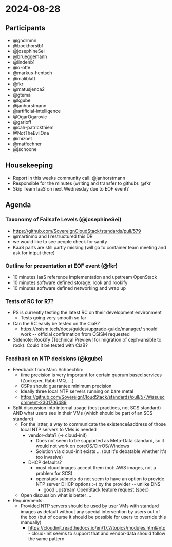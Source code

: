 # 2024-08-28

## Participants

- @gndrmnn
- @boekhorstb1
- @josephineSei
- @brueggemann
- @lindenb1
- @o-otte
- @markus-hentsch
- @maliblatt
- @fkr
- @matusjenca2
- @gtema
- @kgube
- @janhorstmann
- @artificial-intelligence
- @OgarOgarovic
- @garloff
- @cah-patrickthiem
- @NotTheEvilOne
- @rhizoet
- @matfechner
- @jschoone

## Housekeeping

- Report in this weeks community call: @janhorstmann
- Responsible for the minutes (writing and transfer to github): @fkr
- Skip Team IaaS on next Wednesday due to EOF event?

## Agenda

### Taxonomy of Failsafe Levels (@josephineSei)

- https://github.com/SovereignCloudStack/standards/pull/579
- @martinmo and I restructured this DR
- we would like to see people check for sanity
- KaaS parts are still partly missing (will go to container team meeting and ask for intput there)


### Outline for presentation at EOF event (@fkr)

* 10 minutes IaaS reference implementation and upstream OpenStack
* 10 minutes software defined storage: rook and rookify
* 10 minutes software defined networking and wrap up


### Tests of RC for R7?

- PS is currently testing the latest RC on their development environment
    - Tests going very smooth so far
- Can the RC easily be tested on the CiaB?
    - https://osism.tech/docs/guides/upgrade-guide/manager/ should work -- official confirmation from OSISM requested
- Sidenote: Rookify (Technical Preview! for migration of ceph-ansible to rook): Could it be tested with CiaB?


### Feedback on NTP decisions (@kgube)
* Feedback from Marc Schoechlin:
	* time precision is very important for certain quorum based services (Zookeper, RabbitMQ, ...)
	* CSPs should guarantee minimum precision
	* Ideally three local NTP servers running on bare metal
	* https://github.com/SovereignCloudStack/standards/pull/577#issuecomment-2301706489
* Split discussion into internal usage (best practices, not SCS standard) AND what users see in their VMs (which should be part of an SCS standard)
    * For the latter, a way to communicate the existence&address of those local NTP servers to VMs is needed
        * vendor-data? (-> cloud-init)
            * Does not seem to be supported as Meta-Data standard, so it would not work on coreOS/CirrOS/Windows
            * Solution via cloud-init exists ... (but it's debatable whether it's too invasive)
        * DHCP defaults?
            * most cloud images accept them (not: AWS images, not a problem for SCS)
            * openstack subnets do not seem to have an option to provide NTP server DHCP options :-( by the provider -- unlike DNS
                * good upstream OpenStack feature request (spec)
    * Open discussion what is better ...
* Requirements:
    * Provided NTP servers should be used by user VMs with standard images as default without any special intervention by users out of the box (but of course it should be possible for users to override this manually)
        * https://cloudinit.readthedocs.io/en/17.2/topics/modules.html#ntp - cloud-init seems to support that and vendor-data should follow the same pattern